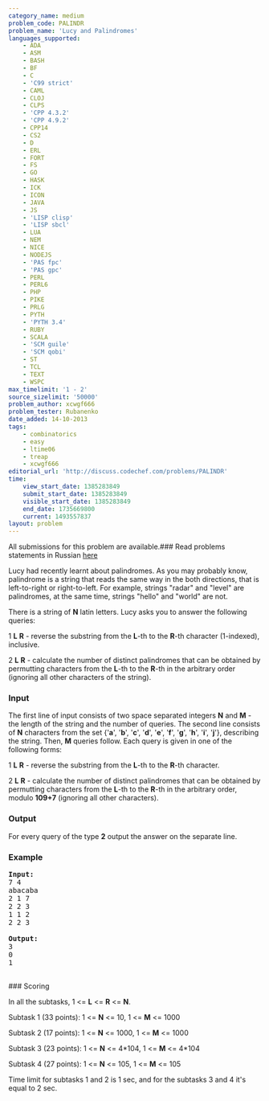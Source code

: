 ```yaml
---
category_name: medium
problem_code: PALINDR
problem_name: 'Lucy and Palindromes'
languages_supported:
    - ADA
    - ASM
    - BASH
    - BF
    - C
    - 'C99 strict'
    - CAML
    - CLOJ
    - CLPS
    - 'CPP 4.3.2'
    - 'CPP 4.9.2'
    - CPP14
    - CS2
    - D
    - ERL
    - FORT
    - FS
    - GO
    - HASK
    - ICK
    - ICON
    - JAVA
    - JS
    - 'LISP clisp'
    - 'LISP sbcl'
    - LUA
    - NEM
    - NICE
    - NODEJS
    - 'PAS fpc'
    - 'PAS gpc'
    - PERL
    - PERL6
    - PHP
    - PIKE
    - PRLG
    - PYTH
    - 'PYTH 3.4'
    - RUBY
    - SCALA
    - 'SCM guile'
    - 'SCM qobi'
    - ST
    - TCL
    - TEXT
    - WSPC
max_timelimit: '1 - 2'
source_sizelimit: '50000'
problem_author: xcwgf666
problem_tester: Rubanenko
date_added: 14-10-2013
tags:
    - combinatorics
    - easy
    - ltime06
    - treap
    - xcwgf666
editorial_url: 'http://discuss.codechef.com/problems/PALINDR'
time:
    view_start_date: 1385283849
    submit_start_date: 1385283849
    visible_start_date: 1385283849
    end_date: 1735669800
    current: 1493557837
layout: problem
---
```

All submissions for this problem are available.###  Read problems statements in Russian [here](http://www.codechef.com/download/translated/LTIME06/russian/PALINDR.pdf)

Lucy had recently learnt about palindromes. As you may probably know, palindrome is a string that reads the same way in the both directions, that is left-to-right or right-to-left. For example, strings "radar" and "level" are palindromes, at the same time, strings "hello" and "world" are not.

There is a string of **N** latin letters. Lucy asks you to answer the following queries:

1 **L** **R** - reverse the substring from the **L**-th to the **R**-th character (1-indexed), inclusive.

2 **L** **R** - calculate the number of distinct palindromes that can be obtained by permutting characters from the **L**-th to the **R**-th in the arbitrary order (ignoring all other characters of the string).

### Input

The first line of input consists of two space separated integers **N** and **M** - the length of the string and the number of queries.
The second line consists of **N** characters from the set {'**a**', '**b**', '**c**', '**d**', '**e**', '**f**', '**g**', '**h**', '**i**', '**j**'}, describing the string. Then, **M** queries follow. Each query is given in one of the following forms:

1 **L** **R** - reverse the substring from the **L**-th to the **R**-th character.

2 **L** **R** - calculate the number of distinct palindromes that can be obtained by permutting characters from the **L**-th to the **R**-th in the arbitrary order, modulo **109+7** (ignoring all other characters).

### Output

For every query of the type **2** output the answer on the separate line.

### Example

<pre><b>Input:</b>
7 4
abacaba
2 1 7
2 2 3
1 1 2
2 2 3

<b>Output:</b>
3
0
1

</pre>### Scoring
In all the subtasks, 1 <= **L** <= **R** <= **N**.

Subtask 1 (33 points): 1 <= **N** <= 10, 1 <= **M** <= 1000

Subtask 2 (17 points): 1 <= **N** <= 1000, 1 <= **M** <= 1000

Subtask 3 (23 points): 1 <= **N** <= 4\*104, 1 <= **M** <= 4\*104

Subtask 4 (27 points): 1 <= **N** <= 105, 1 <= **M** <= 105

Time limit for subtasks 1 and 2 is 1 sec, and for the subtasks 3 and 4 it's equal to 2 sec.
